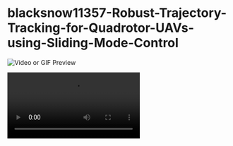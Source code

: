 # blacksnow11357-Robust-Trajectory-Tracking-for-Quadrotor-UAVs-using-Sliding-Mode-Control

<img src="traj_ortho_view.mp4" alt="Video or GIF Preview" />

![Video or GIF Preview](traj_ortho_view.mp4)

